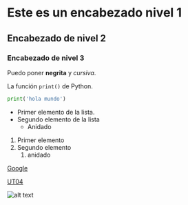 # Este es un encabezado nivel 1
## Encabezado de nivel 2
### Encabezado de nivel 3

Puedo poner **negrita** y *cursiva*.

La función `print()` de Python.
```python
print('hola mundo')
```

- Primer elemento de la lista.
- Segundo elemento de la lista
  - Anidado

1. Primer elemento
2. Segundo elemento
   1. anidado

[Google](https://google.com)

[UT04](./ut04/index.md)

![alt text](./imgs/imagen.jpg)